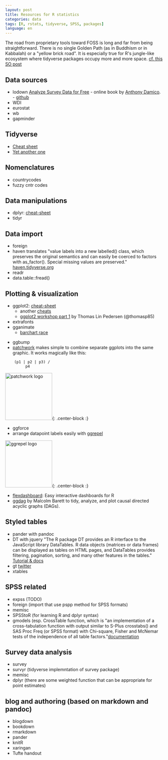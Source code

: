 ```yaml
---
layout: post
title: Resources for R statistics
categories: data
tags: [R, rstats, tidyverse, SPSS, packages]
language: en
---
```


The road from proprietary tools toward FOSS is long and far from being straightforward. There is no single Golden Path (as in Buddhism or in Kabbalah) or a "yellow brick road". It is especially true for R's jungle-like ecosystem where tidyverse packages occupy more and more space. [cf. this SO post](https://stackoverflow.blog/2017/10/10/impressive-growth-r/) 

## Data sources
 - lodown [Analyze Survey Data for Free](http://asdfree.com/prerequisites.html) - online book by [Anthony Damico](http://www.ajdamico.com/). 
 		- [github](https://github.com/ajdamico/lodown/tree/master/R)
 - WDI
 - eurostat
 - wb
 - gapminder

## Tidyverse 
 - [Cheat sheet](https://s3.amazonaws.com/assets.datacamp.com/blog_assets/Tidyverse+Cheat+Sheet.pdf)
 - [Yet another one](https://www.datacamp.com/community/blog/tidyverse-cheat-sheet-beginners)

## Nomenclatures
 - countrycodes
 - fuzzy cntr codes

## Data manipulations
 - dplyr: [cheat-sheet](https://github.com/rstudio/cheatsheets/blob/master/data-transformation.pdf)
 - tidyr 

## Data import
 - foreign
 - haven translates "value labels into a new labelled() class, which preserves the original semantics and can easily be coerced to factors with as_factor(). Special missing values are preserved." [haven.tidyverse.org](https://haven.tidyverse.org/)
 - readr
 - data.table::fread()

## Plotting & visualization
 
 * ggplot2: [cheat-sheet](https://rstudio.com/wp-content/uploads/2016/11/ggplot2-cheatsheet-2.1.pdf)
  	* another [cheats](https://github.com/sefakilic/ggplot-cheatsheet)
 	* [ggplot2 workshop part 1](https://youtu.be/h29g21z0a68) by Thomas Lin Pedersen (@thomasp85)
  * extrafonts
 * gganimate 
  	* [barchart race](https://evamaerey.github.io/little_flipbooks_library/racing_bars/racing_barcharts.html#1)
 - ggbump
 - [patchwork](https://github.com/thomasp85/patchwork) makes simple to combine separate ggplots into the same graphic. It works magically like this:

```
 	(p1 | p2 | p3) /
 	     p4
```

<img src="https://raw.githubusercontent.com/thomasp85/patchwork/master/man/figures/logo.png" alt="patchwork logo" width="150"/>{: .center-block :}

 - ggforce
 - arrange datapoint labels easily with [ggrepel](https://github.com/slowkow/ggrepel)

  <img src="https://raw.githubusercontent.com/slowkow/ggrepel/master/man/figures/logo.svg" alt="ggrepel logo" width="150"/>{: .center-block :}

 - [flexdashboard](https://rmarkdown.rstudio.com/flexdashboard/): Easy interactive dashboards for R
 - [ggdag](https://github.com/malcolmbarrett/ggdag) by Malcolm Barett to tidy, analyze, and plot causal directed acyclic graphs (DAGs).

## Styled tables
 - pander with pandoc
 - DT with jquery "The R package DT provides an R interface to the JavaScript library DataTables. R data objects (matrices or data frames) can be displayed as tables on HTML pages, and DataTables provides filtering, pagination, sorting, and many other features in the tables." [Tutorial & docs](https://rstudio.github.io/DT/)
 - gt [twitter](https://twitter.com/riannone/status/1247963802550833152)
 - xtables

## SPSS related
 - expss (TODO)
 - foreign (import that use pspp method for SPSS formats)
 - memisc
 - SPSStoR (for learning R and dplyr syntax)
 - gmodels (esp. CrossTable function, which is "an implementation of a cross-tabulation function with output similar to S-Plus crosstabs() and SAS Proc Freq (or SPSS format) with Chi-square, Fisher and McNemar tests of the independence of all table factors."[documentation](https://www.rdocumentation.org/packages/gmodels/versions/2.18.1/topics/CrossTable)

## Survey data analysis
 - survey
 - survyr (tidyverse implemntation of survey package)
 - memisc
 - dplyr (there are some weighted function that can be appropriate for point estimates)

## blog and authoring (based on markdown and pandoc)
 - blogdown
 - bookdown
 - rmarkdown
 - pander
 - knitR
 - xaringan
 - Tufte handout
<!--- this is going to be a new post 
## learning R
 - datacamp
 - R4DS
 - coding style guides
 - Lander Analytics YT channel
 - (https://zenartofrpkgs.netlify.app/)
 --->
